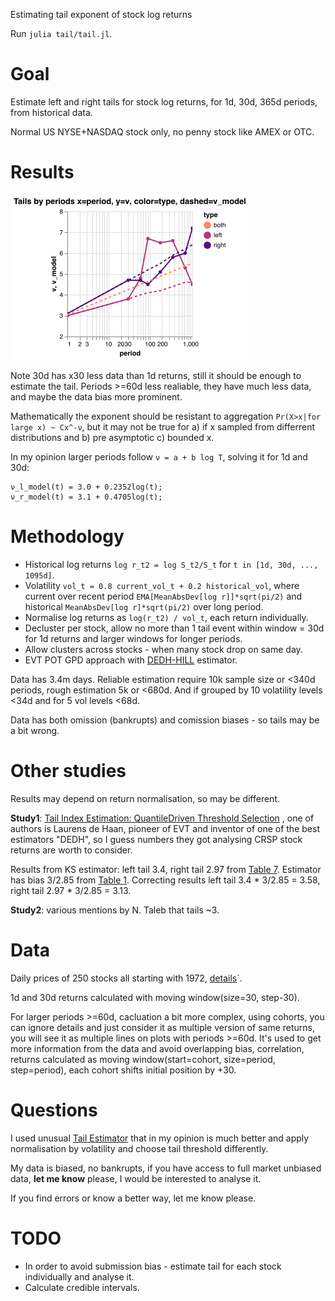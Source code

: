 Estimating tail exponent of stock log returns

Run `julia tail/tail.jl`.

# Goal

Estimate left and right tails for stock log returns, for 1d, 30d, 365d periods, from historical
data.

Normal US NYSE+NASDAQ stock only, no penny stock like AMEX or OTC.

# Results

![](readme/tails-by-periods-x-period-y-color-type-dashed-model.png)

Note 30d has x30 less data than 1d returns, still it should be enough to estimate the tail.
Periods >=60d less realiable, they have much less data, and maybe the data bias more prominent.

Mathematically the exponent should be resistant to aggregation `Pr(X>x|for large x) ~ Cx^-ν`, but
it may not be true for a) if x sampled from differrent distributions and b) pre asymptotic
c) bounded x.

In my opinion larger periods follow `ν = a + b log T`, solving it for 1d and 30d:

```
ν_l_model(t) = 3.0 + 0.2352log(t);
ν_r_model(t) = 3.1 + 0.4705log(t);
```

# Methodology

- Historical log returns `log r_t2 = log S_t2/S_t` for `t in [1d, 30d, ..., 1095d]`.
- Volatility `vol_t = 0.8 current_vol_t + 0.2 historical_vol`, where current over recent period
  `EMA[MeanAbsDev[log r]]*sqrt(pi/2)` and historical `MeanAbsDev[log r]*sqrt(pi/2)` over long
  period.
- Normalise log returns as `log(r_t2) / vol_t`, each return individually.
- Decluster per stock, allow no more than 1 tail event within window = 30d for 1d returns and
  larger windows for longer periods.
- Allow clusters across stocks - when many stock drop on same day.
- EVT POT GPD approach with [DEDH-HILL](/tail-estimator) estimator.

Data has 3.4m days. Reliable estimation require 10k sample size or <340d periods, rough
estimation 5k or <680d. And if grouped by 10 volatility levels <34d and for 5 vol levels <68d.

Data has both omission (bankrupts) and comission biases - so tails may be a bit wrong.

# Other studies

Results may depend on return normalisation, so may be different.

**Study1**: [Tail Index Estimation: QuantileDriven Threshold Selection](https://www.bankofcanada.ca/wp-content/uploads/2019/08/swp2019-28.pdf)
, one of authors is Laurens de Haan, pioneer of EVT and inventor of one of the best estimators
"DEDH", so I guess numbers they got analysing CRSP stock returns are worth to consider.

Results from KS estimator: left tail 3.4, right tail 2.97 from [Table 7](docs/study1-table7.jpg).
Estimator has bias 3/2.85 from [Table 1](docs/study1-table1.jpg). Correcting results left tail
3.4 * 3/2.85 = 3.58, right tail 2.97 * 3/2.85 = 3.13.

**Study2**: various mentions by N. Taleb that tails ~3.

# Data

Daily prices of 250 stocks all starting with 1972, [details](/hist_data)`.

1d and 30d returns calculated with moving window(size=30, step-30).

For larger periods >=60d, cacluation a bit more complex, using cohorts, you can ignore details
and just consider it as multiple version of same returns, you will see it as multiple lines
on plots with periods >=60d. It's used to get more information from the data and avoid
overlapping bias, correlation, returns calculated as moving window(start=cohort, size=period,
step=period), each cohort shifts initial position by +30.

# Questions

I used unusual [Tail Estimator](/tail-estimator) that in my opinion is much better and
apply normalisation by volatility and choose tail threshold differently.

My data is biased, no bankrupts, if you have access to full market unbiased data,
**let me know** please, I would be interested to analyse it.

If you find errors or know a better way, let me know please.

# TODO

- In order to avoid submission bias - estimate tail for each stock individually and analyse it.
- Calculate credible intervals.
